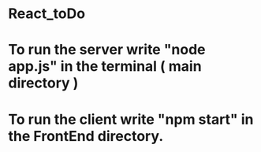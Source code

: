 # React_toDo
# To run the server write "node app.js" in the terminal ( main directory )

# To run the client write "npm start" in the FrontEnd directory.
